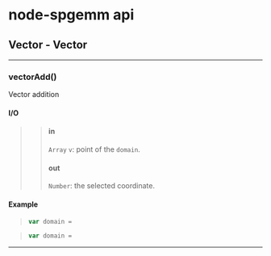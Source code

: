 # node-spgemm api

## Vector - Vector

- - -

### vectorAdd()
Vector addition

#### I/O

> > #### in
> > `Array` `v`: point of the `domain`.
> >
> > #### out
> > `Number`: the selected coordinate.
>

#### Example

> ```js
> var domain =
> ```

> ```js
> var domain = 
>```

- - -
